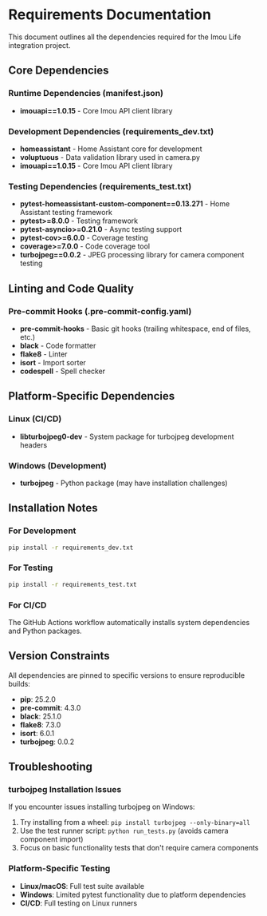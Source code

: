 # Requirements Documentation

This document outlines all the dependencies required for the Imou Life integration project.

## Core Dependencies

### Runtime Dependencies (manifest.json)
- **imouapi==1.0.15** - Core Imou API client library

### Development Dependencies (requirements_dev.txt)
- **homeassistant** - Home Assistant core for development
- **voluptuous** - Data validation library used in camera.py
- **imouapi==1.0.15** - Core Imou API client library

### Testing Dependencies (requirements_test.txt)
- **pytest-homeassistant-custom-component==0.13.271** - Home Assistant testing framework
- **pytest>=8.0.0** - Testing framework
- **pytest-asyncio>=0.21.0** - Async testing support
- **pytest-cov>=6.0.0** - Coverage testing
- **coverage>=7.0.0** - Code coverage tool
- **turbojpeg==0.0.2** - JPEG processing library for camera component testing

## Linting and Code Quality

### Pre-commit Hooks (.pre-commit-config.yaml)
- **pre-commit-hooks** - Basic git hooks (trailing whitespace, end of files, etc.)
- **black** - Code formatter
- **flake8** - Linter
- **isort** - Import sorter
- **codespell** - Spell checker

## Platform-Specific Dependencies

### Linux (CI/CD)
- **libturbojpeg0-dev** - System package for turbojpeg development headers

### Windows (Development)
- **turbojpeg** - Python package (may have installation challenges)

## Installation Notes

### For Development
```bash
pip install -r requirements_dev.txt
```

### For Testing
```bash
pip install -r requirements_test.txt
```

### For CI/CD
The GitHub Actions workflow automatically installs system dependencies and Python packages.

## Version Constraints

All dependencies are pinned to specific versions to ensure reproducible builds:
- **pip**: 25.2.0
- **pre-commit**: 4.3.0
- **black**: 25.1.0
- **flake8**: 7.3.0
- **isort**: 6.0.1
- **turbojpeg**: 0.0.2

## Troubleshooting

### turbojpeg Installation Issues
If you encounter issues installing turbojpeg on Windows:
1. Try installing from a wheel: `pip install turbojpeg --only-binary=all`
2. Use the test runner script: `python run_tests.py` (avoids camera component import)
3. Focus on basic functionality tests that don't require camera components

### Platform-Specific Testing
- **Linux/macOS**: Full test suite available
- **Windows**: Limited pytest functionality due to platform dependencies
- **CI/CD**: Full testing on Linux runners
